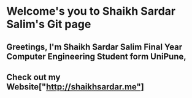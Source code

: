 # Welcome's you to Shaikh Sardar Salim's Git page

## Greetings, I'm Shaikh Sardar Salim Final Year Computer Engineering Student form UniPune, 

## Check out my Website["http://shaikhsardar.me"]
